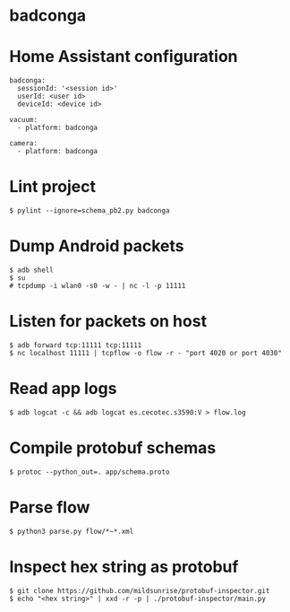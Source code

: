 # badconga

# Home Assistant configuration

```
badconga:
  sessionId: '<session id>'
  userId: <user id>
  deviceId: <device id>

vacuum:
  - platform: badconga

camera:
  - platform: badconga
```

# Lint project

```
$ pylint --ignore=schema_pb2.py badconga
```

# Dump Android packets

```
$ adb shell
$ su
# tcpdump -i wlan0 -s0 -w - | nc -l -p 11111
```

# Listen for packets on host

```
$ adb forward tcp:11111 tcp:11111
$ nc localhost 11111 | tcpflow -o flow -r - "port 4020 or port 4030"
```

# Read app logs

```
$ adb logcat -c && adb logcat es.cecotec.s3590:V > flow.log
```

# Compile protobuf schemas

```
$ protoc --python_out=. app/schema.proto
```

# Parse flow

```
$ python3 parse.py flow/*~*.xml
```

# Inspect hex string as protobuf

```
$ git clone https://github.com/mildsunrise/protobuf-inspector.git
$ echo "<hex string>" | xxd -r -p | ./protobuf-inspector/main.py
```
